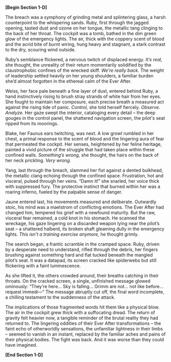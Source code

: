 **[Begin Section 1-D]**

The breach was a symphony of grinding metal and splintering glass, a harsh counterpoint to the whispering sands.  Ruby, first through the jagged opening, tasted dust and ozone on her tongue, the metallic tang clinging to the back of her throat. The cockpit was a tomb, bathed in the dim green glow of the emergency lights.  The air, thick with the coppery scent of blood and the acrid bite of burnt wiring, hung heavy and stagnant, a stark contrast to the dry, scouring wind outside.

Ruby’s semblance flickered, a nervous twitch of displaced energy.  *It’s real,* she thought, the unreality of their return momentarily solidified by the claustrophobic confines of the wrecked skiff.  *We’re really back.* The weight of leadership settled heavily on her young shoulders, a familiar burden she’d almost forgotten in the ethereal calm of the Ever After.

Weiss, her face pale beneath a fine layer of dust, entered behind Ruby, a hand instinctively rising to brush stray strands of white hair from her eyes.  She fought to maintain her composure, each precise breath a measured act against the rising tide of panic. *Control,* she told herself fiercely. *Observe. Analyze.* Her gaze swept the interior, cataloging every detail – the deep gouges in the control panel, the shattered navigation screen, the pilot's seat ripped from its moorings.

Blake, her Faunus ears twitching, was next.  A low growl rumbled in her chest, a primal response to the scent of blood and the lingering aura of fear that permeated the cockpit.  Her senses, heightened by her feline heritage, painted a vivid picture of the struggle that had taken place within these confined walls. *Something’s wrong,* she thought, the hairs on the back of her neck prickling. *Very wrong.*

Yang, last through the breach, slammed her fist against a dented bulkhead, the metallic clang echoing through the confined space.  Frustration, hot and visceral, pulsed through her veins. “Damn it!” she snarled, her voice thick with suppressed fury. The protective instinct that burned within her was a roaring inferno, fueled by the palpable sense of danger.

Jaune entered last, his movements measured and deliberate. Outwardly stoic, his mind was a maelstrom of conflicting emotions.  The Ever After had changed him, tempered his grief with a newfound maturity. But the raw, visceral fear remained, a cold knot in his stomach.  He scanned the wreckage, his gaze lingering on a discarded weapon lying near the pilot’s seat – a shattered halberd, its broken shaft gleaming dully in the emergency lights.  *This isn’t a training exercise anymore,* he thought grimly.

The search began, a frantic scramble in the cramped space. Ruby, driven by a desperate need to understand, rifled through the debris, her fingers brushing against something hard and flat tucked beneath the mangled pilot’s seat.  It was a datapad, its screen cracked like spiderwebs but still flickering with a faint luminescence.

As she lifted it, the others crowded around, their breaths catching in their throats.  On the cracked screen, a single, unfinished message glowed ominously: “They’re here… Sky is falling… Grimm are not… not like before… request immedi—” The message abruptly cut off, the final word incomplete, a chilling testament to the suddenness of the attack.

The implications of those fragmented words hit them like a physical blow.  The air in the cockpit grew thick with a suffocating dread.  The return of gravity felt heavier now, a tangible reminder of the brutal reality they had returned to. The lingering oddities of their Ever After transformations – the faint echo of otherworldly sensations, the unfamiliar lightness in their limbs – seemed to vanish in an instant, replaced by the familiar aches and pains of their physical bodies.  The fight was back. And it was worse than they could have imagined.

**[End Section 1-D]**
